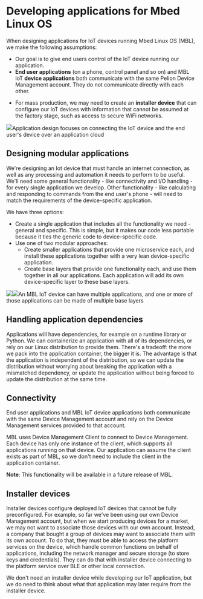 # Developing applications for Mbed Linux OS

When designing applications for IoT devices running Mbed Linux OS (MBL), we make the following assumptions:

* Our goal is to give end users control of the IoT device running our application.
* **End user applications** (on a phone, control panel and so on) and MBL IoT **device applications** both communicate with the same Pelion Device Management account. They do not communicate directly with each other.

<!--we're just being nice, right? you can use any cloud you want?-->
* For mass production, we may need to create an **installer device** that can configure our IoT devices with information that cannot be assumed at the factory stage, such as access to secure WiFi networks.

<span class="images">![](https://s3-us-west-2.amazonaws.com/mbed-linux-os-docs-images/applications_map_highlight.png)<span>Application design focuses on connecting the IoT device and the end user's device over an application cloud</span></span>

## Designing modular applications

We're designing an Iot device that must handle an internet connection, as well as any processing and automation it needs to perform to be useful. We'll need some general functionality - like connectivity and I/O handling - for every single application we develop. Other functionality - like calculating and responding to commands from the end user's phone - will need to match the requirements of the device-specific application.
<!--is "device-specific" a clear concept?-->

We have three options:

* Create a single application that includes all the functionality we need - general and specific. This is simple, but it makes our code less portable because it ties the generic code to device-specific code.
* Use one of two modular approaches:
    * Create smaller applications that provide one microservice each, and install these applications together with a very lean device-specific application.
    * Create base layers that provide one functionality each, and use them together in all our applications. Each application will add its own device-specific layer to these base layers.

<span class="images">![](https://s3-us-west-2.amazonaws.com/mbed-linux-os-docs-images/multi_apps.png)![](https://s3-us-west-2.amazonaws.com/mbed-linux-os-docs-images/application_from_layers.png)<span>An MBL IoT device can have multiple applications, and one or more of those applications can be made of multiple base layers</span></span>

## Handling application dependencies

Applications will have dependencies, for example on a runtime library or Python. We can containerize an application with all of its dependencies, or rely on our Linux distribution to provide them. There's a tradeoff: the more we pack into the application container, the bigger it is. The advantage is that the application is independent of the distribution, so we can update the distribution without worrying about breaking the application with a mismatched dependency, or update the application without being forced to update the distribution at the same time.

## Connectivity

End user applications and MBL IoT device applications both communicate with the same Device Management account and rely on the Device Management services provided to that account.

MBL uses Device Management Client to connect to Device Management. Each device has only one instance of the client, which supports all applications running on that device. Our application can assume the client exists as part of MBL, so we don't need to include the client in the application container.

<span class="notes">**Note**: This functionality will be available in a future release of MBL.</span>

## Installer devices

Installer devices configure deployed IoT devices that cannot be fully preconfigured. For example, so far we've been using our own Device Management account, but when we start producing devices for a market, we may not want to associate those devices with our own account. Instead, a company that bought a group of devices may want to associate them with its own account. To do that, they must be able to access the platform services on the device, which handle common functions on behalf of applications, including the network manager and secure storage (to store keys and credentials). They can do that with installer device connecting to the platform service over BLE or other local connection.

We don't need an installer device while developing our IoT application, but we do need to think about what that application may later require from the installer device.
